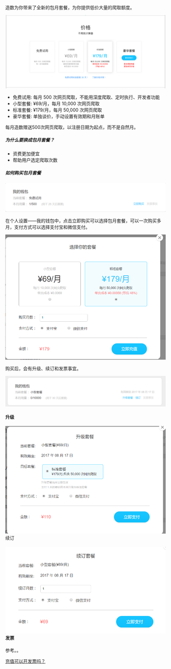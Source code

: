 造数为你带来了全新的包月套餐，为你提供低价大量的爬取额度。

![](/assets/Home.png)

* 免费试用: 每月 500 次网页爬取，不能用深度爬取、定时执行、开发者功能
* 小型套餐: ¥69/月，每月 10,000 次网页爬取
* 标准套餐: ¥179/月，每月 50,000 次网页爬取
* 豪华套餐: 单独谈价，手动设置有效期和月账单

每月造数赠送500次网页爬取，以注册日期为起点，而不是自然月。

##### 为什么要换成包月套餐？

* 资费更加便宜
* 帮助用户选定爬取次数

##### 如何购买包月套餐

![](/assets/微信截图_20170718102042.png)

在个人设置——我的钱包中，点击立即购买可以选择包月套餐，可以一次购买多月，支付方式可以选择支付宝和微信支付。

![](/assets/微信截图_20170718105026.png)

购买后，会有升级、续订和发票事宜。

![](/assets/微信截图_20170718181023.png)

#### 升级

![](/assets/11.png)续订

#### ![](/assets/微信截图_20170718190218.png)发票

参考。。

[充值可以开发票吗？](https://www.gitbook.com/book/zaoshu/helpcenter/edit#)

